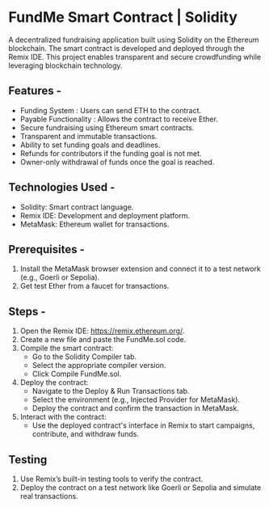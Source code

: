 # FundMe Smart Contract | Solidity 
A decentralized fundraising application built using Solidity on the Ethereum blockchain. The smart contract is developed and deployed through the Remix IDE. This project enables transparent and secure crowdfunding while leveraging blockchain technology.

## Features -

- Funding System : Users can send ETH to the contract.
- Payable Functionality : Allows the contract to receive Ether.
- Secure fundraising using Ethereum smart contracts.
- Transparent and immutable transactions.
- Ability to set funding goals and deadlines.
- Refunds for contributors if the funding goal is not met.
- Owner-only withdrawal of funds once the goal is reached.

## Technologies Used - 

- Solidity: Smart contract language.
- Remix IDE: Development and deployment platform.
- MetaMask: Ethereum wallet for transactions.

## Prerequisites -

1.	Install the MetaMask browser extension and connect it to a test network (e.g., Goerli or Sepolia).
2.	Get test Ether from a faucet for transactions.
   
## Steps -

1.	Open the Remix IDE: https://remix.ethereum.org/.
2.	Create a new file and paste the FundMe.sol code.
3.	Compile the smart contract:
      - Go to the Solidity Compiler tab.
      -	Select the appropriate compiler version.
      -	Click Compile FundMe.sol.
4.	Deploy the contract:
      -	Navigate to the Deploy & Run Transactions tab.
      -	Select the environment (e.g., Injected Provider for MetaMask).
      -	Deploy the contract and confirm the transaction in MetaMask.
5.	Interact with the contract:
      -	Use the deployed contract's interface in Remix to start campaigns, contribute, and withdraw funds.

## Testing
1. Use Remix’s built-in testing tools to verify the contract.
2. Deploy the contract on a test network like Goerli or Sepolia and simulate real transactions.

        





